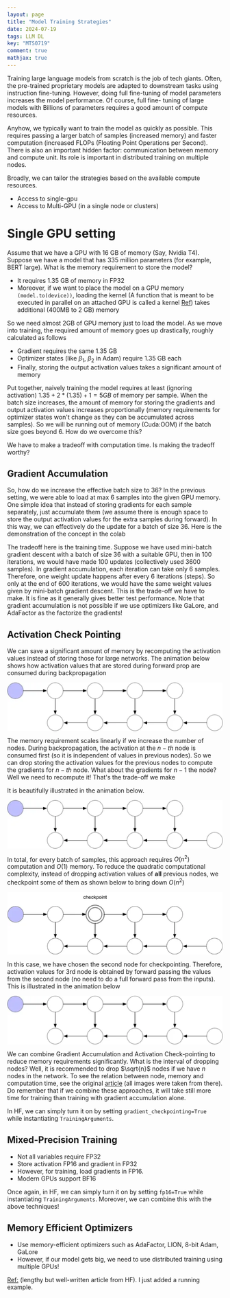```yaml
---
layout: page
title: "Model Training Strategies"
date: 2024-07-19
tags: LLM DL
key: "MTS0719" 
comment: true
mathjax: true
---  
```

Training large language models from scratch is the job of tech giants. Often, the pre-trained proprietary models are adapted to downstream tasks using instruction fine-tuning. However, doing full fine-tuning of model parameters increases the model performance. Of course, full fine- tuning of large models with Billions of parameters requires a good amount of compute resources.

Anyhow, we typically want to train the model as quickly as possible. This requires passing a larger batch of samples (increased memory) and faster computation (increased FLOPs (Floating Point Operations per Second). There is also an important hidden factor: communication between memory and compute unit. Its role is important in distributed training on multiple nodes.

Broadly, we can tailor the strategies based on the available compute resources. 

 * Access to single-gpu
 * Access to Multi-GPU (in a single node or clusters)

# Single GPU setting

Assume that we have a GPU with 16 GB of memory (Say, Nvidia T4). Suppose we have a model that has 335 million parameters (for example, BERT large). What is the memory requirement to store the model?

 * It requires 1.35 GB of memory in FP32
 * Moreover, if we want to place the model on a GPU memory ```(model.to(device))```, loading the kernel (A function that is meant to be executed in parallel on an attached GPU is called a kernel [Ref](https://cvw.cac.cornell.edu/gpu-architecture/gpu-characteristics/kernel_sm)) takes additional (400MB to 2 GB) memory 

So we need almost 2GB of GPU memory just to load the model. As we move into training, the required amount of memory goes up drastically, roughly calculated as follows

 * Gradient requires the same 1.35 GB
 * Optimizer states (like $\beta_1$, $\beta_2$ in Adam) require 1.35 GB each
 * Finally, storing the output activation values takes a significant amount of memory

Put together, naively training the model requires at least (ignoring activation) $1.35+ 2*(1.35)+1=5GB$ of memory per sample. When the batch size increases, the amount of memory for storing the gradients and output activation values increases proportionally (memory requirements for optimizer states won't change as they can be accumulated across samples). So we will be running out of memory (Cuda:OOM) if the batch size goes beyond 6. How do we overcome this?

We have to make a tradeoff with computation time. Is making the tradeoff worthy?

## Gradient Accumulation

So, how do we increase the effective batch size to 36? In the previous setting, we were able to load at max 6 samples into the given GPU memory. One simple idea that instead of storing gradients for each sample separately, just accumulate them (we assume there is enough space to store the output activation values for the extra samples during forward). In this way, we can effectively do the update for a batch of size 36. Here is the demonstration of the concept in the colab 

<script src="https://gist.github.com/Arunprakash-A/c27ebe06e6c8fbd21263fc54013bbf49.js"></script>

The tradeoff here is the training time. Suppose we have used mini-batch gradient descent with a batch of size 36 with a suitable GPU, then in 100 iterations, we would have made 100 updates (collectively used 3600 samples). In gradient accumulation, each iteration can take only 6 samples. Therefore, one weight update happens after every 6 iterations (steps). So only at the end of 600 iterations, we would have the same weight values given by mini-batch gradient descent. This is the trade-off we have to make. It is fine as it generally gives better test performance. Note that gradient accumulation is not possible if we use optimizers like GaLore, and AdaFactor as the factorize the gradients!

## Activation Check Pointing

We can save a significant amount of memory by recomputing the activation values instead of storing those for large networks. The animation below shows how activation values that are stored during forward prop are consumed during backpropagation
<p align="center">
  <img align="center" src="/images/Training-Strategies/1.webp" >
</p>

The memory requirement scales linearly if we increase the number of nodes. During backpropagation, the activation at the $n-th$ node is consumed first (so it is independent of values in previous nodes). So we can drop storing the activation values for the previous nodes to compute the gradients for $n-th$ node. What about the gradients for $n-1$ the node? Well we need to recompute it! That's the trade-off we make

It is beautifully illustrated in the animation below.
<p align="center">
  <img align="center" src="/images/Training-Strategies/2.webp" >
</p>

In total,  for every batch of samples, this approach requires $O(n^2)$ computation and $O(1)$ memory. To reduce the quadratic computational complexity, instead of dropping activation values of **all** previous nodes, we checkpoint some of them as shown below to bring down $O(n^2)$


<p align="center">
  <img align="center" src="/images/Training-Strategies/3.webp" >
</p>

In this case, we have chosen the second node for checkpointing. Therefore, activation values for 3rd node is obtained by forward passing the values from the second node (no need to do a full forward pass from the inputs). This is illustrated in the animation below

<p align="center">
  <img align="center" src="/images/Training-Strategies/4.webp" >
</p>

We can combine Gradient Accumulation and Activation Check-pointing to reduce memory requirements significantly. What is the interval of dropping nodes? Well, it is recommended to drop $\sqrt{n}$ nodes if we have $n$ nodes in the network. To see the relation between node, memory and computation time, see the original [article](https://medium.com/tensorflow/fitting-larger-networks-into-memory-583e3c758ff9) (all images were taken from there). Do remember that if we combine these approaches, it will take still more time for training than training with gradient accumulation alone.

In HF, we can simply turn it on by setting ```gradient_checkpointing=True``` while instantiating ```TrainingArguments```.

## Mixed-Precision Training

 * Not all variables require FP32
 * Store activation  FP16 and gradient in FP32
 * However, for training, load gradients in FP16. 
 * Modern GPUs support BF16

Once again, in HF, we can simply turn it on by setting ```fp16=True``` while instantiating ```TrainingArguments```. Moreover, we can combine this with the above techniques!

## Memory Efficient Optimizers

 * Use memory-efficient optimizers such as AdaFactor, LION, 8-bit Adam, GaLore
 * However, if our model gets big, we need to use distributed training using multiple GPUs!
 
 

[Ref:](https://huggingface.co/docs/transformers/v4.18.0/en/performance) (lengthy but well-written article from HF). I just added a running example.